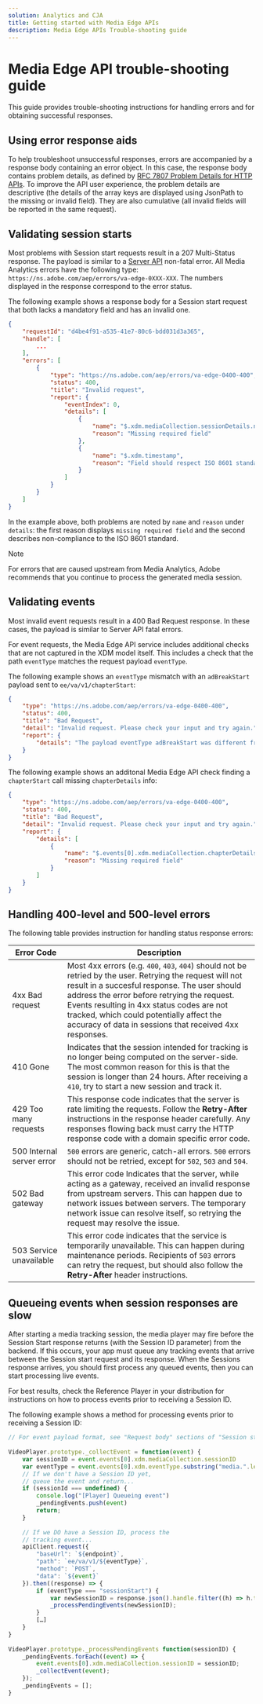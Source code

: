 ```yaml
---
solution: Analytics and CJA
title: Getting started with Media Edge APIs
description: Media Edge APIs Trouble-shooting guide
---
```

# Media Edge API trouble-shooting guide

This guide provides trouble-shooting instructions for handling errors and for obtaining successful responses.

## Using error response aids

To help troubleshoot unsuccessful responses, errors are accompanied by a response body containing an error object. In this case, the response body contains problem details, as defined by [RFC 7807 Problem Details for HTTP APIs](https://datatracker.ietf.org/doc/html/rfc7807). To improve the API user experience, the problem details are descriptive (the details of the array keys are displayed using JsonPath to the missing or invalid field). They are also cumulative (all invalid fields will be reported in the same request).

## Validating session starts

Most problems with Session start requests result in a 207 Multi-Status response.
The payload is similar to a [Server API](https://experienceleague.adobe.com/docs/experience-platform/edge-network-server-api/error-handling.html) non-fatal error. All
Media Analytics errors have the following type:  `https://ns.adobe.com/aep/errors/va-edge-0XXX-XXX`. The numbers displayed in the response correspond to the error status.

The following example shows a response body for a Session start request that both lacks a mandatory field and has an invalid one.

```json
{
    "requestId": "d4be4f91-a535-41e7-80c6-bdd031d3a365",
    "handle": [
        ...
    ],
    "errors": [
        {
            "type": "https://ns.adobe.com/aep/errors/va-edge-0400-400",
            "status": 400,
            "title": "Invalid request",
            "report": {
                "eventIndex": 0,
                "details": [
                    {
                        "name": "$.xdm.mediaCollection.sessionDetails.name",
                        "reason": "Missing required field"
                    },
                    {
                        "name": "$.xdm.timestamp",
                        "reason": "Field should respect ISO 8601 standard for presenting date and time with offset to UTC (e.g. 2022-05-19T19:31:02Z, 2022-05-19T21:31:02+02:00, 2022-05-19T21:31:02.234+02:00)"
                    }
                ]
            }
        }
    ]
}
```

In the example above, both problems are noted by `name` and `reason` under `details`: the first reason displays `missing required field` and the second describes non-compliance to the ISO 8601 standard. 


>[!NOTE]
>
> For errors that are caused upstream from Media Analytics, Adobe recommends that you continue to  process the generated media session.

## Validating events 

Most invalid event requests result in a 400 Bad Request response. In these cases, the payload is similar to Server API fatal errors. 

For event requests, the Media Edge API service includes additional checks that are not captured in the XDM model itself. This includes a check that the path `eventType` matches the request payload `eventType`.


The following example shows an `eventType` mismatch with an `adBreakStart` payload sent to `ee/va/v1/chapterStart`:

```json
{
    "type": "https://ns.adobe.com/aep/errors/va-edge-0400-400",
    "status": 400,
    "title": "Bad Request",
    "detail": "Invalid request. Please check your input and try again.",
    "report": {
        "details": "The payload eventType adBreakStart was different from the path eventType chapterStart"
    }
}
```

The following example shows an additonal Media Edge API check finding a `chapterStart` call missing `chapterDetails` info:

```json
{
    "type": "https://ns.adobe.com/aep/errors/va-edge-0400-400",
    "status": 400,
    "title": "Bad Request",
    "detail": "Invalid request. Please check your input and try again.",
    "report": {
        "details": [
            {
                "name": "$.events[0].xdm.mediaCollection.chapterDetails",
                "reason": "Missing required field"
            }
        ]
    }
}
```

## Handling 400-level and 500-level errors

The following table provides instruction for handling status response errors:


| Error Code | Description |
| ---------- | --------- |
|  4xx Bad request | Most 4xx errors (e.g. `400`, `403`, `404`) should not be retried by the user. Retrying the request will not result in a succesful response. The user should address the error before retrying the request. Events resulting in 4xx status codes are not tracked, which could potentially affect the accuracy of data in sessions that received 4xx responses. |
| 410 Gone| Indicates that the session intended for tracking is no longer being computed on the server-side. The most common reason for this is that the session is longer than 24 hours. After receiving a `410`, try to start a new session and track it. |
| 429 Too many requests | This response code indicates that the server is rate limiting the requests. Follow the **Retry-After** instructions in the response header carefully. Any responses flowing back must carry the HTTP response code with a domain specific error code. |
| 500 Internal server error | `500` errors are generic, catch-all errors. `500` errors should not be retried, except for `502`, `503` and `504`. |
| 502 Bad gateway | This error code Indicates that the server, while acting as a gateway, received an invalid response from upstream servers. This can happen due to network issues between servers. The temporary network issue can resolve itself, so retrying the request may resolve the issue. |
| 503 Service unavailable | This error code indicates that the service is temporarily unavailable. This can happen during maintenance periods. Recipients of `503` errors can retry the request, but should also follow the **Retry-After** header instructions. |

## Queueing events when session responses are slow

After starting a media tracking session, the media player may fire before the Session Start response returns (with the Session ID parameter) from the backend. If this occurs, your app must queue any tracking events that arrive between the Session start request and its response. When the Sessions response arrives, you should first process any queued events, then you can start processing live events.

For best results, check the Reference Player in your distribution for instructions on how to process events prior to receiving a Session ID. 

The following example shows a method for processing events prior to receiving a Session ID:

```js
// For event payload format, see "Request body" sections of "Session start request", "Event requests" respectively.  *
 
VideoPlayer.prototype._collectEvent = function(event) {
    var sessionID = event.events[0].xdm.mediaCollection.sessionID
    var eventType = event.events[0].xdm.eventType.substring("media.".length);
    // If we don't have a Session ID yet,
    // queue the event and return...
    if (sessionId === undefined) {
        console.log("[Player] Queueing event")
        _pendingEvents.push(event)
        return;
    }
 
    // If we DO have a Session ID, process the
    // tracking event...
    apiClient.request({
        "baseUrl": `${endpoint}`,
        "path": `ee/va/v1/${eventType}`,
        "method": `POST`,
        "data": `${event}`
    }).then((response) => {
        if (eventType === "sessionStart") {
            var newSessionID = response.json().handle.filter((h) => h.type === "media-analytics:new-session")[0].payload[0].sessionId;
            _processPendingEvents(newSessionID);
        }
        […]
    }
}
 
VideoPlayer.prototype._processPendingEvents function(sessionID) {
    _pendingEvents.forEach((event) => {
        event.events[0].xdm.mediaCollection.sessionID = sessionID;
        _collectEvent(event);
    });
    _pendingEvents = [];
}
```